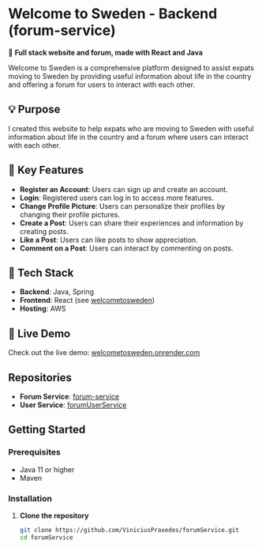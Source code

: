 # Welcome to Sweden - Backend (forum-service)

🌟 **Full stack website and forum, made with React and Java**

Welcome to Sweden is a comprehensive platform designed to assist expats moving to Sweden by providing useful information about life in the country and offering a forum for users to interact with each other.

## 💡 Purpose

I created this website to help expats who are moving to Sweden with useful information about life in the country and a forum where users can interact with each other.

## 🌟 Key Features

- **Register an Account**: Users can sign up and create an account.
- **Login**: Registered users can log in to access more features.
- **Change Profile Picture**: Users can personalize their profiles by changing their profile pictures.
- **Create a Post**: Users can share their experiences and information by creating posts.
- **Like a Post**: Users can like posts to show appreciation.
- **Comment on a Post**: Users can interact by commenting on posts.

## 🔧 Tech Stack

- **Backend**: Java, Spring
- **Frontend**: React (see [welcometosweden](https://github.com/ViniciusPraxedes/welcometosweden))
- **Hosting**: AWS

## 🌟 Live Demo

Check out the live demo: [welcometosweden.onrender.com](https://welcometosweden.onrender.com/)

## Repositories

- **Forum Service**: [forum-service](https://github.com/ViniciusPraxedes/forum-service)
- **User Service**: [forumUserService](https://github.com/ViniciusPraxedes/forum-user-service)

## Getting Started

### Prerequisites

- Java 11 or higher
- Maven

### Installation

1. **Clone the repository**

   ```bash
   git clone https://github.com/ViniciusPraxedes/forumService.git
   cd forumService
